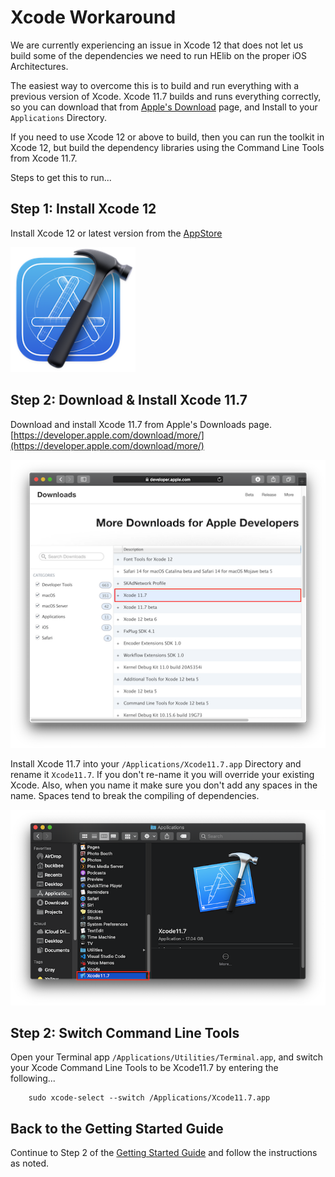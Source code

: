 # Xcode Workaround

We are currently experiencing an issue in Xcode 12 that does not let us build some of the dependencies we need to run HElib on the proper iOS Architectures.  

The easiest way to overcome this is to build and run everything with a previous version of Xcode.  Xcode 11.7 builds and runs everything correctly, so you can download that from [Apple's Download]([https://developer.apple.com/download/more/](https://developer.apple.com/download/more/)) page, and Install to your `Applications` Directory.

If you need to use Xcode 12 or above to build, then you can run the toolkit in Xcode 12, but build the dependency libraries using the Command Line Tools from Xcode 11.7.

Steps to get this to run...

## Step 1: Install Xcode 12

Install Xcode 12 or latest version from the
[AppStore](https://apps.apple.com/us/app/xcode/id497799835?mt=12)

[<img src="/Documentation/Images/Xcode_Icon.png" width="200"/>](/Documentation/Images/Xcode_Icon.png)

## Step 2: Download & Install Xcode 11.7

Download and install Xcode 11.7 from Apple's Downloads page. [https://developer.apple.com/download/more/](https://developer.apple.com/download/more/)

[<img src="/Documentation/Images/FX_Step_2.png" width="506"/>](/Documentation/Images/FX_Step_2.png)


Install Xcode 11.7 into your `/Applications/Xcode11.7.app` Directory and rename it `Xcode11.7`.  If you don't re-name it you will override your existing Xcode.  Also, when you name it make sure you don't add any spaces in the name.  Spaces tend to break the compiling of dependencies. 

[<img src="/Documentation/Images/FX_Step_3.png" width="704"/>](/Documentation/Images/FX_Step_3.png) 

## Step 2: Switch Command Line Tools
Open your Terminal app `/Applications/Utilities/Terminal.app`, and switch your Xcode Command Line Tools to be Xcode11.7 by entering the following...

        sudo xcode-select --switch /Applications/Xcode11.7.app     
     

## Back to the Getting Started Guide

Continue to Step 2 of the [Getting Started Guide](/GettingStarted.md) and follow the instructions as noted.
   